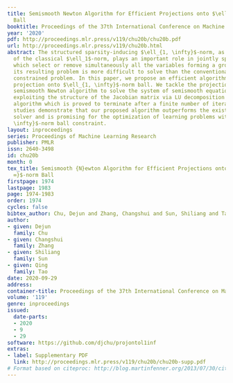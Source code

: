 ```yaml
---
title: Semismooth Newton Algorithm for Efficient Projections onto $\ell_1, ∞$-norm
  Ball
booktitle: Proceedings of the 37th International Conference on Machine Learning
year: '2020'
pdf: http://proceedings.mlr.press/v119/chu20b/chu20b.pdf
url: http://proceedings.mlr.press/v119/chu20b.html
abstract: The structured sparsity-inducing $\ell_{1, \infty}$-norm, as a generalization
  of the classical $\ell_1$-norm, plays an important role in jointly sparse models
  which select or remove simultaneously all the variables forming a group. However,
  its resulting problem is more difficult to solve than the conventional $\ell_1$-norm
  constrained problem. In this paper, we propose an efficient algorithm for Euclidean
  projection onto $\ell_{1, \infty}$-norm ball. We tackle the projection problem via
  semismooth Newton algorithm to solve the system of semismooth equations. Meanwhile,
  exploiting the structure of the Jacobian matrix via LU decomposition yields an equivalent
  algorithm which is proved to terminate after a finite number of iterations. Empirical
  studies demonstrate that our proposed algorithm outperforms the existing state-of-the-art
  solver and is promising for the optimization of learning problems with the $\ell_{1,
  \infty}$-norm ball constraint.
layout: inproceedings
series: Proceedings of Machine Learning Research
publisher: PMLR
issn: 2640-3498
id: chu20b
month: 0
tex_title: Semismooth {N}ewton Algorithm for Efficient Projections onto $\ell_{1,
  ∞}$-norm Ball
firstpage: 1974
lastpage: 1983
page: 1974-1983
order: 1974
cycles: false
bibtex_author: Chu, Dejun and Zhang, Changshui and Sun, Shiliang and Tao, Qing
author:
- given: Dejun
  family: Chu
- given: Changshui
  family: Zhang
- given: Shiliang
  family: Sun
- given: Qing
  family: Tao
date: 2020-09-29
address: 
container-title: Proceedings of the 37th International Conference on Machine Learning
volume: '119'
genre: inproceedings
issued:
  date-parts:
  - 2020
  - 9
  - 29
software: https://github.com/djchu/projontol1inf
extras:
- label: Supplementary PDF
  link: http://proceedings.mlr.press/v119/chu20b/chu20b-supp.pdf
# Format based on citeproc: http://blog.martinfenner.org/2013/07/30/citeproc-yaml-for-bibliographies/
---
```

